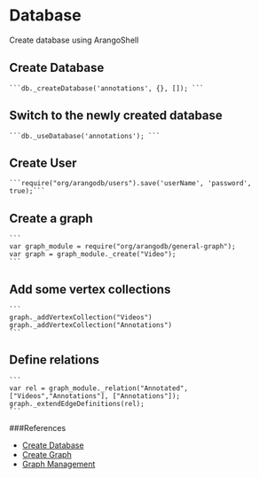 # Database

Create database using ArangoShell

## Create Database 
	```db._createDatabase('annotations', {}, []); ```

##	Switch to the newly created database
	```db._useDatabase('annotations'); ```
## Create User
	```require("org/arangodb/users").save('userName', 'password', true);```
	
## Create a graph 
	```
	var graph_module = require("org/arangodb/general-graph");
	var graph = graph_module._create("Video");
	```
	
## Add some vertex collections
	```
	graph._addVertexCollection("Videos")
	graph._addVertexCollection("Annotations")
	```

## Define relations
	```
	var rel = graph_module._relation("Annotated", ["Videos","Annotations"], ["Annotations"]);
	graph._extendEdgeDefinitions(rel);
	```

###References
* [Create Database](https://github.com/arangodb/arangodb/issues/990)
* [Create Graph](https://docs.arangodb.com/General-Graphs/README.html)
* [Graph Management](https://docs.arangodb.com/General-Graphs/Management.html)	